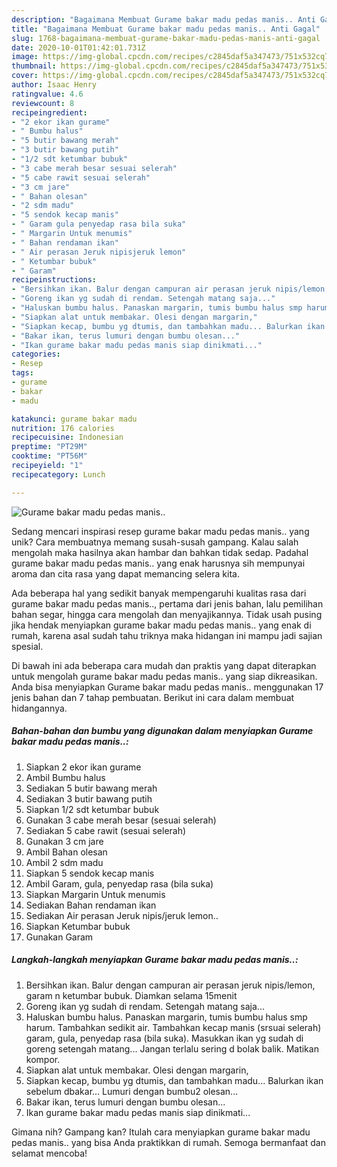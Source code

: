 ```yaml
---
description: "Bagaimana Membuat Gurame bakar madu pedas manis.. Anti Gagal"
title: "Bagaimana Membuat Gurame bakar madu pedas manis.. Anti Gagal"
slug: 1768-bagaimana-membuat-gurame-bakar-madu-pedas-manis-anti-gagal
date: 2020-10-01T01:42:01.731Z
image: https://img-global.cpcdn.com/recipes/c2845daf5a347473/751x532cq70/gurame-bakar-madu-pedas-manis-foto-resep-utama.jpg
thumbnail: https://img-global.cpcdn.com/recipes/c2845daf5a347473/751x532cq70/gurame-bakar-madu-pedas-manis-foto-resep-utama.jpg
cover: https://img-global.cpcdn.com/recipes/c2845daf5a347473/751x532cq70/gurame-bakar-madu-pedas-manis-foto-resep-utama.jpg
author: Isaac Henry
ratingvalue: 4.6
reviewcount: 8
recipeingredient:
- "2 ekor ikan gurame"
- " Bumbu halus"
- "5 butir bawang merah"
- "3 butir bawang putih"
- "1/2 sdt ketumbar bubuk"
- "3 cabe merah besar sesuai selerah"
- "5 cabe rawit sesuai selerah"
- "3 cm jare"
- " Bahan olesan"
- "2 sdm madu"
- "5 sendok kecap manis"
- " Garam gula penyedap rasa bila suka"
- " Margarin Untuk menumis"
- " Bahan rendaman ikan"
- " Air perasan Jeruk nipisjeruk lemon"
- " Ketumbar bubuk"
- " Garam"
recipeinstructions:
- "Bersihkan ikan. Balur dengan campuran air perasan jeruk nipis/lemon, garam n ketumbar bubuk. Diamkan selama 15menit"
- "Goreng ikan yg sudah di rendam. Setengah matang saja..."
- "Haluskan bumbu halus. Panaskan margarin, tumis bumbu halus smp harum. Tambahkan sedikit air. Tambahkan kecap manis (srsuai selerah) garam, gula, penyedap rasa (bila suka). Masukkan ikan yg sudah di goreng setengah matang... Jangan terlalu sering d bolak balik. Matikan kompor."
- "Siapkan alat untuk membakar. Olesi dengan margarin,"
- "Siapkan kecap, bumbu yg dtumis, dan tambahkan madu... Balurkan ikan sebelum dbakar... Lumuri dengan bumbu2 olesan..."
- "Bakar ikan, terus lumuri dengan bumbu olesan..."
- "Ikan gurame bakar madu pedas manis siap dinikmati..."
categories:
- Resep
tags:
- gurame
- bakar
- madu

katakunci: gurame bakar madu 
nutrition: 176 calories
recipecuisine: Indonesian
preptime: "PT29M"
cooktime: "PT56M"
recipeyield: "1"
recipecategory: Lunch

---
```



![Gurame bakar madu pedas manis..](https://img-global.cpcdn.com/recipes/c2845daf5a347473/751x532cq70/gurame-bakar-madu-pedas-manis-foto-resep-utama.jpg)

Sedang mencari inspirasi resep gurame bakar madu pedas manis.. yang unik? Cara membuatnya memang susah-susah gampang. Kalau salah mengolah maka hasilnya akan hambar dan bahkan tidak sedap. Padahal gurame bakar madu pedas manis.. yang enak harusnya sih mempunyai aroma dan cita rasa yang dapat memancing selera kita.

Ada beberapa hal yang sedikit banyak mempengaruhi kualitas rasa dari gurame bakar madu pedas manis.., pertama dari jenis bahan, lalu pemilihan bahan segar, hingga cara mengolah dan menyajikannya. Tidak usah pusing jika hendak menyiapkan gurame bakar madu pedas manis.. yang enak di rumah, karena asal sudah tahu triknya maka hidangan ini mampu jadi sajian spesial.




Di bawah ini ada beberapa cara mudah dan praktis yang dapat diterapkan untuk mengolah gurame bakar madu pedas manis.. yang siap dikreasikan. Anda bisa menyiapkan Gurame bakar madu pedas manis.. menggunakan 17 jenis bahan dan 7 tahap pembuatan. Berikut ini cara dalam membuat hidangannya.

<!--inarticleads1-->

##### Bahan-bahan dan bumbu yang digunakan dalam menyiapkan Gurame bakar madu pedas manis..:

1. Siapkan 2 ekor ikan gurame
1. Ambil  Bumbu halus
1. Sediakan 5 butir bawang merah
1. Sediakan 3 butir bawang putih
1. Siapkan 1/2 sdt ketumbar bubuk
1. Gunakan 3 cabe merah besar (sesuai selerah)
1. Sediakan 5 cabe rawit (sesuai selerah)
1. Gunakan 3 cm jare
1. Ambil  Bahan olesan
1. Ambil 2 sdm madu
1. Siapkan 5 sendok kecap manis
1. Ambil  Garam, gula, penyedap rasa (bila suka)
1. Siapkan  Margarin Untuk menumis
1. Sediakan  Bahan rendaman ikan
1. Sediakan  Air perasan Jeruk nipis/jeruk lemon..
1. Siapkan  Ketumbar bubuk
1. Gunakan  Garam




<!--inarticleads2-->

##### Langkah-langkah menyiapkan Gurame bakar madu pedas manis..:

1. Bersihkan ikan. Balur dengan campuran air perasan jeruk nipis/lemon, garam n ketumbar bubuk. Diamkan selama 15menit
1. Goreng ikan yg sudah di rendam. Setengah matang saja...
1. Haluskan bumbu halus. Panaskan margarin, tumis bumbu halus smp harum. Tambahkan sedikit air. Tambahkan kecap manis (srsuai selerah) garam, gula, penyedap rasa (bila suka). Masukkan ikan yg sudah di goreng setengah matang... Jangan terlalu sering d bolak balik. Matikan kompor.
1. Siapkan alat untuk membakar. Olesi dengan margarin,
1. Siapkan kecap, bumbu yg dtumis, dan tambahkan madu... Balurkan ikan sebelum dbakar... Lumuri dengan bumbu2 olesan...
1. Bakar ikan, terus lumuri dengan bumbu olesan...
1. Ikan gurame bakar madu pedas manis siap dinikmati...




Gimana nih? Gampang kan? Itulah cara menyiapkan gurame bakar madu pedas manis.. yang bisa Anda praktikkan di rumah. Semoga bermanfaat dan selamat mencoba!
